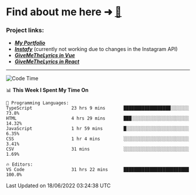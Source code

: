 # Find about me here ➜ [🧑](https://pauabella.dev)

### Project links:
- ***[My Portfolio](https://pauabella.dev)***
- ***[Instafy](https://instafy.me)*** (currently not working due to changes in the Instagram API)
- ***[GiveMeTheLyrics in Vue](https://lyrics.pauabella.dev)***
- ***[GiveMeTheLyrics in React](https://pauabella.dev/GiveMeTheLyrics)***

---
<!--START_SECTION:waka-->
![Code Time](http://img.shields.io/badge/Code%20Time-1%2C181%20hrs%2048%20mins-blue)

📊 **This Week I Spent My Time On** 

```text
💬 Programming Languages: 
TypeScript               23 hrs 9 mins       ██████████████████░░░░░░░   73.8% 
HTML                     4 hrs 29 mins       ███░░░░░░░░░░░░░░░░░░░░░░   14.32% 
JavaScript               1 hr 59 mins        █░░░░░░░░░░░░░░░░░░░░░░░░   6.35% 
CSS                      1 hr 4 mins         ░░░░░░░░░░░░░░░░░░░░░░░░░   3.41% 
CSV                      31 mins             ░░░░░░░░░░░░░░░░░░░░░░░░░   1.69%

🔥 Editors: 
VS Code                  31 hrs 22 mins      █████████████████████████   100.0%

```


 Last Updated on 18/06/2022 03:24:38 UTC
<!--END_SECTION:waka-->
